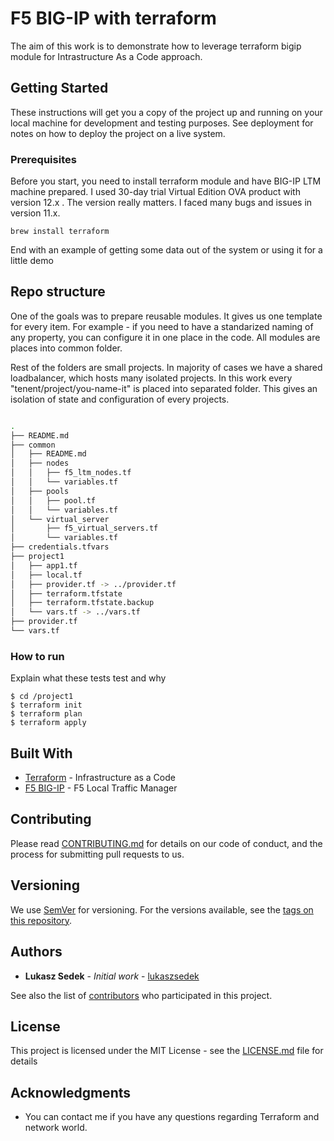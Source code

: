 # F5 BIG-IP with terraform

The aim of this work is to demonstrate how to leverage terraform bigip module for Intrastructure As a Code approach.

## Getting Started

These instructions will get you a copy of the project up and running on your local machine for development and testing purposes. See deployment for notes on how to deploy the project on a live system.

### Prerequisites

Before you start, you need to install terraform module and have BIG-IP LTM machine prepared. 
I used 30-day trial Virtual Edition OVA product with version 12.x . The version really matters. 
I faced many bugs and issues in version 11.x.
```
brew install terraform
```


End with an example of getting some data out of the system or using it for a little demo

## Repo structure
One of the goals was to prepare reusable modules. It gives us one template for every item.
For example - if you need to have a standarized naming of any property, you can configure it in one place in the code.
All modules are places into common folder.

Rest of the folders are small projects. In majority of cases we have a shared loadbalancer, which 
hosts many isolated projects. In this work every "tenent/project/you-name-it" is placed into 
separated folder. This gives an isolation of state and configuration of every projects. 

```bash

.
├── README.md
├── common
│   ├── README.md
│   ├── nodes
│   │   ├── f5_ltm_nodes.tf
│   │   └── variables.tf
│   ├── pools
│   │   ├── pool.tf
│   │   └── variables.tf
│   └── virtual_server
│       ├── f5_virtual_servers.tf
│       └── variables.tf
├── credentials.tfvars
├── project1
│   ├── app1.tf
│   ├── local.tf
│   ├── provider.tf -> ../provider.tf
│   ├── terraform.tfstate
│   ├── terraform.tfstate.backup
│   └── vars.tf -> ../vars.tf
├── provider.tf
└── vars.tf

```

### How to run

Explain what these tests test and why

```
$ cd /project1
$ terraform init
$ terraform plan
$ terraform apply
```

## Built With

* [Terraform](https://www.terraform.io) - Infrastructure as a Code
* [F5 BIG-IP](https://www.f5.com/) - F5 Local Traffic Manager

## Contributing

Please read [CONTRIBUTING.md](https://gist.github.com/PurpleBooth/b24679402957c63ec426) for details on our code of conduct, and the process for submitting pull requests to us.

## Versioning

We use [SemVer](http://semver.org/) for versioning. For the versions available, see the [tags on this repository](https://github.com/your/project/tags). 

## Authors

* **Lukasz Sedek** - *Initial work* - [lukaszsedek](https://github.com/lukaszsedek)

See also the list of [contributors](https://github.com/your/project/contributors) who participated in this project.

## License

This project is licensed under the MIT License - see the [LICENSE.md](LICENSE.md) file for details

## Acknowledgments

* You can contact me if you have any questions regarding Terraform and network world.